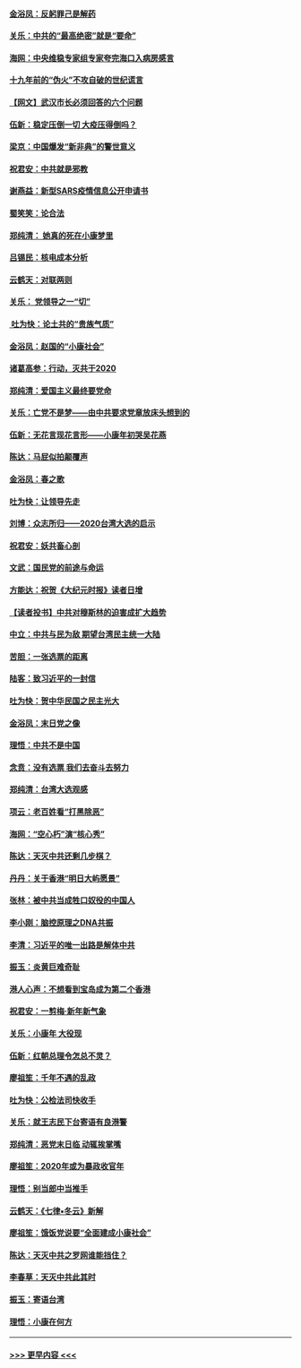#### [金浴凤：反躬罪己是解药](../pages/nsc993/n11820280.md?t=01260855) 
#### [关乐：中共的“最高绝密”就是“要命”](../pages/nsc993/n11816946.md?t=01260855) 
#### [海网：中央维稳专家组专家夸完海口入病房感言](../pages/nsc993/n11815138.md?t=01260855) 
#### [十九年前的“伪火”不攻自破的世纪谎言](../pages/nsc993/n11813238.md?t=01260855) 
#### [【网文】武汉市长必须回答的六个问题](../pages/nsc993/n11813848.md?t=01260855) 
#### [伍新：稳定压倒一切 大疫压得倒吗？](../pages/nsc993/n11812634.md?t=01260855) 
#### [梁京：中国爆发“新非典”的警世意义](../pages/nsc993/n11812554.md?t=01260855) 
#### [祝君安：中共就是邪教](../pages/nsc993/n11812431.md?t=01260855) 
#### [谢燕益：新型SARS疫情信息公开申请书](../pages/nsc993/n11808840.md?t=01260855) 
#### [蜀笑笑：论合法](../pages/nsc993/n11808064.md?t=01260855) 
#### [郑纯清： 她真的死在小康梦里](../pages/nsc993/n11806623.md?t=01260855) 
#### [吕锡民：核电成本分析](../pages/nsc993/n11806284.md?t=01260855) 
#### [云鹤天：对联两则](../pages/nsc993/n11805957.md?t=01260855) 
#### [关乐： 党领导之一“切”](../pages/nsc993/n11804505.md?t=01260855) 
#### [ 吐为快：论土共的“贵族气质”](../pages/nsc993/n11804490.md?t=01260855) 
#### [金浴凤：赵国的“小康社会”](../pages/nsc993/n11804452.md?t=01260855) 
#### [诸葛高参：行动，灭共于2020](../pages/nsc993/n11804120.md?t=01260855) 
#### [郑纯清：爱国主义最终要党命](../pages/nsc993/n11802197.md?t=01260855) 
#### [关乐：亡党不是梦——由中共要求党章放床头想到的](../pages/nsc993/n11802156.md?t=01260855) 
#### [伍新：无花言现花言形——小康年初哭吴花燕](../pages/nsc993/n11800044.md?t=01260855) 
#### [陈达：马屁似拍颠覆声](../pages/nsc993/n11800010.md?t=01260855) 
#### [金浴凤：春之歌](../pages/nsc993/n11797687.md?t=01260855) 
#### [吐为快：让领导先走](../pages/nsc993/n11797512.md?t=01260855) 
#### [刘博：众志所归——2020台湾大选的启示](../pages/nsc993/n11796878.md?t=01260855) 
#### [祝君安：妖共畜心剖](../pages/nsc993/n11794273.md?t=01260855) 
#### [文武：国民党的前途与命运](../pages/nsc993/n11794198.md?t=01260855) 
#### [方能达：祝贺《大纪元时报》读者日增](../pages/nsc993/n11793807.md?t=01260855) 
#### [【读者投书】中共对穆斯林的迫害成扩大趋势](../pages/nsc993/n11791371.md?t=01260855) 
#### [中立：中共与民为敌 期望台湾民主统一大陆](../pages/nsc993/n11790392.md?t=01260855) 
#### [苦胆：一张选票的距离](../pages/nsc993/n11788914.md?t=01260855) 
#### [陆客：致习近平的一封信](../pages/nsc993/n11788867.md?t=01260855) 
#### [吐为快：贺中华民国之民主光大](../pages/nsc993/n11788618.md?t=01260855) 
#### [金浴凤：末日党之像](../pages/nsc993/n11787475.md?t=01260855) 
#### [理悟：中共不是中国](../pages/nsc993/n11787463.md?t=01260855) 
#### [念贲：没有选票  我们去奋斗去努力](../pages/nsc993/n11787398.md?t=01260855) 
#### [郑纯清：台湾大选观感](../pages/nsc993/n11786210.md?t=01260855) 
#### [项云：老百姓看“打黑除恶”](../pages/nsc993/n11785398.md?t=01260855) 
#### [海网：“空心朽”演“核心秀”](../pages/nsc993/n11783874.md?t=01260855) 
#### [陈达：天灭中共还剩几步棋？](../pages/nsc993/n11783719.md?t=01260855) 
#### [丹丹：关于香港“明日大屿愿景”](../pages/nsc993/n11783273.md?t=01260855) 
#### [张林：被中共当成牲口奴役的中国人](../pages/nsc993/n11782397.md?t=01260855) 
#### [李小刚：脑控原理之DNA共振](../pages/nsc993/n11780962.md?t=01260855) 
#### [李清：习近平的唯一出路是解体中共](../pages/nsc993/n11780866.md?t=01260855) 
#### [振玉：炎黄巨难奇耻](../pages/nsc993/n11779632.md?t=01260855) 
#### [港人心声：不想看到宝岛成为第二个香港](../pages/nsc993/n11778817.md?t=01260855) 
#### [祝君安：一剪梅‧新年新气象](../pages/nsc993/n11776340.md?t=01260855) 
#### [关乐：小康年 大役现](../pages/nsc993/n11774213.md?t=01260855) 
#### [伍新：红朝总理令怎总不灵？](../pages/nsc993/n11770813.md?t=01260855) 
#### [廖祖笙：千年不遇的乱政](../pages/nsc993/n11770373.md?t=01260855) 
#### [吐为快：公检法司快收手](../pages/nsc993/n11770359.md?t=01260855) 
#### [关乐：就王志民下台寄语有良港警](../pages/nsc993/n11769903.md?t=01260855) 
#### [郑纯清：恶党末日临 动辄挨掌嘴](../pages/nsc993/n11769356.md?t=01260855) 
#### [廖祖笙：2020年或为暴政收官年](../pages/nsc993/n11768216.md?t=01260855) 
#### [理悟：别当郎中当推手](../pages/nsc993/n11768243.md?t=01260855) 
#### [云鹤天：《七律▪冬云》新解](../pages/nsc993/n11768204.md?t=01260855) 
#### [廖祖笙：饿饭党说要“全面建成小康社会”](../pages/nsc993/n11767482.md?t=01260855) 
#### [陈达：天灭中共之罗网谁能挡住？](../pages/nsc993/n11767465.md?t=01260855) 
#### [李春草：天灭中共此其时](../pages/nsc993/n11767452.md?t=01260855) 
#### [振玉：寄语台湾](../pages/nsc993/n11767432.md?t=01260855) 
#### [理悟：小康在何方](../pages/nsc993/n11767394.md?t=01260855) 

----
#### [ >>> 更早内容 <<< ](../indexes/nsc993-earlier.md)
